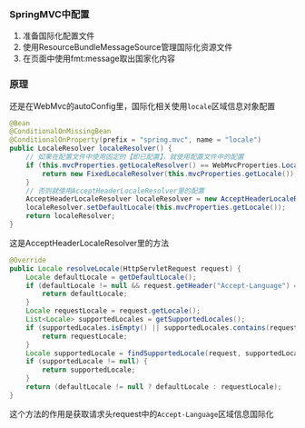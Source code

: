 ### SpringMVC中配置
1. 准备国际化配置文件
2. 使用ResourceBundleMessageSource管理国际化资源文件
3. 在页面中使用fmt:message取出国家化内容

### 原理
还是在WebMvc的autoConfig里，国际化相关使用`locale`区域信息对象配置
```java
@Bean
@ConditionalOnMissingBean
@ConditionalOnProperty(prefix = "spring.mvc", name = "locale")
public LocaleResolver localeResolver() {
    // 如果在配置文件中使用固定的【即已配置】，就使用配置文件中的配置
    if (this.mvcProperties.getLocaleResolver() == WebMvcProperties.LocaleResolver.FIXED) {
        return new FixedLocaleResolver(this.mvcProperties.getLocale());
    }
    // 否则就使用AcceptHeaderLocaleResolver里的配置
    AcceptHeaderLocaleResolver localeResolver = new AcceptHeaderLocaleResolver();
    localeResolver.setDefaultLocale(this.mvcProperties.getLocale());
    return localeResolver;
}
```
这是AcceptHeaderLocaleResolver里的方法
```java
@Override
public Locale resolveLocale(HttpServletRequest request) {
    Locale defaultLocale = getDefaultLocale();
    if (defaultLocale != null && request.getHeader("Accept-Language") == null) {
        return defaultLocale;
    }
    Locale requestLocale = request.getLocale();
    List<Locale> supportedLocales = getSupportedLocales();
    if (supportedLocales.isEmpty() || supportedLocales.contains(requestLocale)) {
        return requestLocale;
    }
    Locale supportedLocale = findSupportedLocale(request, supportedLocales);
    if (supportedLocale != null) {
        return supportedLocale;
    }
    return (defaultLocale != null ? defaultLocale : requestLocale);
}
```
这个方法的作用是获取请求头request中的`Accept-Language`区域信息国际化